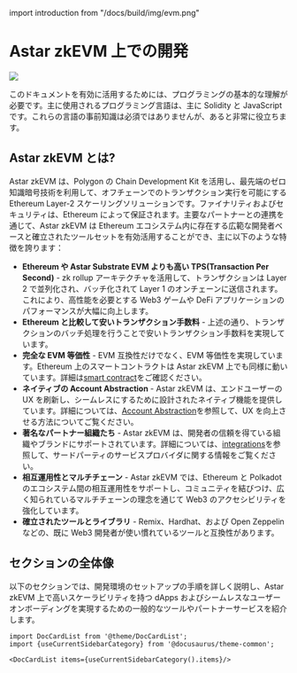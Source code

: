 import introduction from "/docs/build/img/evm.png"

# Astar zkEVM 上での開発

<div style={{textAlign: 'center'}}>
    <img src={introduction} style={{width: 1200}} />
</div>

このドキュメントを有効に活用するためには、プログラミングの基本的な理解が必要です。主に使用されるプログラミング言語は、主に Solidity と JavaScript です。これらの言語の事前知識は必須ではありませんが、あると非常に役立ちます。

## Astar zkEVM とは?

Astar zkEVM は、Polygon の Chain Development Kit を活用し、最先端のゼロ知識暗号技術を利用して、オフチェーンでのトランザクション実行を可能にする Ethereum Layer-2 スケーリングソリューションです。ファイナリティおよびセキュリティは、Ethereum によって保証されます。主要なパートナーとの連携を通じて、Astar zkEVM は Ethereum エコシステム内に存在する広範な開発者ベースと確立されたツールセットを有効活用することができ、主に以下のような特徴を誇ります：

- **Ethereum や Astar Substrate EVM よりも高い TPS(Transaction Per Second)** - zk rollup アーキテクチャを活用して、トランザクションは Layer 2 で並列化され、バッチ化されて Layer 1 のオンチェーンに送信されます。これにより、高性能を必要とする Web3 ゲームや DeFi アプリケーションのパフォーマンスが大幅に向上します。
- **Ethereum と比較して安いトランザクション手数料** - 上述の通り、トランザクションのバッチ処理を行うことで安いトランザクション手数料を実現しています。
- **完全な EVM 等価性** - EVM 互換性だけでなく、EVM 等価性を実現しています。Ethereum 上のスマートコントラクトは Astar zkEVM 上でも同様に動いています。詳細は[smart contract](/docs/build/zkEVM/smart-contracts/)をご確認ください。
- **ネイティブの Account Abstraction** - Astar zkEVM は、エンドユーザーの UX を刷新し、シームレスにするために設計されたネイティブ機能を提供しています。詳細については、[Account Abstraction](/docs/build/zkEVM/integrations/account-abstraction/)を参照して、UX を向上させる方法についてご覧ください。
- **著名なパートナー組織たち** - Astar zkEVM は、開発者の信頼を得ている組織やブランドにサポートされています。詳細については、[integrations](/docs/build/zkEVM/integrations/)を参照して、サードパーティのサービスプロバイダに関する情報をご覧ください。
- **相互運用性とマルチチェーン** - Astar zkEVM では、Ethereum と Polkadot のエコシステム間の相互運用性をサポートし、コミュニティを結びつけ、広く知られているマルチチェーンの理念を通じて Web3 のアクセシビリティを強化しています。
- **確立されたツールとライブラリ** - Remix、Hardhat、および Open Zeppelin などの、既に Web3 開発者が使い慣れているツールと互換性があります。

## セクションの全体像

以下のセクションでは、開発環境のセットアップの手順を詳しく説明し、Astar zkEVM 上で高いスケーラビリティを持つ dApps およびシームレスなユーザーオンボーディングを実現するための一般的なツールやパートナーサービスを紹介します。

```mdx-code-block
import DocCardList from '@theme/DocCardList';
import {useCurrentSidebarCategory} from '@docusaurus/theme-common';

<DocCardList items={useCurrentSidebarCategory().items}/>
```
